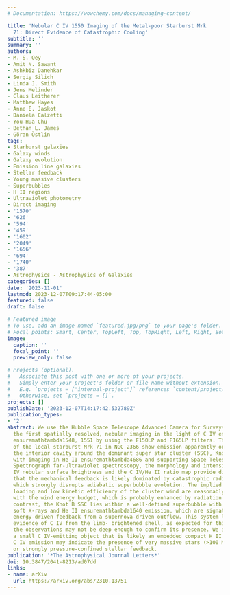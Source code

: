 ```yaml
---
# Documentation: https://wowchemy.com/docs/managing-content/

title: 'Nebular C IV 1550 Imaging of the Metal-poor Starburst Mrk
  71: Direct Evidence of Catastrophic Cooling'
subtitle: ''
summary: ''
authors:
- M. S. Oey
- Amit N. Sawant
- Ashkbiz Danehkar
- Sergiy Silich
- Linda J. Smith
- Jens Melinder
- Claus Leitherer
- Matthew Hayes
- Anne E. Jaskot
- Daniela Calzetti
- You-Hua Chu
- Bethan L. James
- Göran Östlin
tags:
- Starburst galaxies
- Galaxy winds
- Galaxy evolution
- Emission line galaxies
- Stellar feedback
- Young massive clusters
- Superbubbles
- H II regions
- Ultraviolet photometry
- Direct imaging
- '1570'
- '626'
- '594'
- '459'
- '1602'
- '2049'
- '1656'
- '694'
- '1740'
- '387'
- Astrophysics - Astrophysics of Galaxies
categories: []
date: '2023-11-01'
lastmod: 2023-12-07T09:17:44-05:00
featured: false
draft: false

# Featured image
# To use, add an image named `featured.jpg/png` to your page's folder.
# Focal points: Smart, Center, TopLeft, Top, TopRight, Left, Right, BottomLeft, Bottom, BottomRight.
image:
  caption: ''
  focal_point: ''
  preview_only: false

# Projects (optional).
#   Associate this post with one or more of your projects.
#   Simply enter your project's folder or file name without extension.
#   E.g. `projects = ["internal-project"]` references `content/project/deep-learning/index.md`.
#   Otherwise, set `projects = []`.
projects: []
publishDate: '2023-12-07T14:17:42.532789Z'
publication_types:
- '2'
abstract: We use the Hubble Space Telescope Advanced Camera for Surveys to obtain
  the first spatially resolved, nebular imaging in the light of C IV ensuremathłambda
  ensuremathłambda1548, 1551 by using the F150LP and F165LP filters. These observations
  of the local starburst Mrk 71 in NGC 2366 show emission apparently originating within
  the interior cavity around the dominant super star cluster (SSC), Knot A. Together
  with imaging in He II ensuremathłambda4686 and supporting Space Telescope Imaging
  Spectrograph far-ultraviolet spectroscopy, the morphology and intensity of the C
  IV nebular surface brightness and the C IV/He II ratio map provide direct evidence
  that the mechanical feedback is likely dominated by catastrophic radiative cooling,
  which strongly disrupts adiabatic superbubble evolution. The implied extreme mass
  loading and low kinetic efficiency of the cluster wind are reasonably consistent
  with the wind energy budget, which is probably enhanced by radiation pressure. In
  contrast, the Knot B SSC lies within a well-defined superbubble with associated
  soft X-rays and He II ensuremathłambda1640 emission, which are signatures of adiabatic,
  energy-driven feedback from a supernova-driven outflow. This system lacks clear
  evidence of C IV from the limb- brightened shell, as expected for this model, but
  the observations may not be deep enough to confirm its presence. We also detect
  a small C IV-emitting object that is likely an embedded compact H II region. Its
  C IV emission may indicate the presence of very massive stars (>100 M $_ensuremathødot$)
  or strongly pressure-confined stellar feedback.
publication: '*The Astrophysical Journal Letters*'
doi: 10.3847/2041-8213/ad07dd
links:
- name: arXiv
  url: https://arxiv.org/abs/2310.13751
---
```

